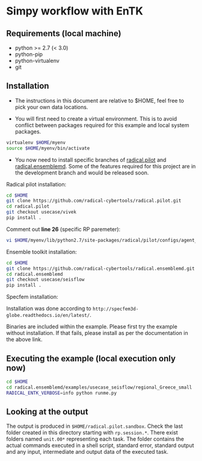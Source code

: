 # Simpy workflow with EnTK

## Requirements (local machine)

* python >= 2.7 (< 3.0)
* python-pip
* python-virtualenv
* git

## Installation

* The instructions in this document are relative to $HOME, feel free to pick your own data locations.

* You will first need to create a virtual environment. This is to avoid conflict between packages required for this example and local system packages. 

```bash
virtualenv $HOME/myenv
source $HOME/myenv/bin/activate
```

* You now need to install specific branches of [radical.pilot](https://github.com/radical-cybertools/radical.pilot) and [radical.ensemblemd](https://github.com/radical-cybertools/radical.ensemblemd). Some of the features required for this project are in the development branch and would be released soon.


Radical pilot installation:

```bash
cd $HOME
git clone https://github.com/radical-cybertools/radical.pilot.git
cd radical.pilot
git checkout usecase/vivek
pip install .
```

Comment out **line 26** (specific RP paremeter):

```bash
vi $HOME/myenv/lib/python2.7/site-packages/radical/pilot/configs/agent_default.json
```

Ensemble toolkit installation:

```bash
cd $HOME
git clone https://github.com/radical-cybertools/radical.ensemblemd.git
cd radical.ensemblemd
git checkout usecase/seisflow
pip install .
```

Specfem installation:

Installation was done according to ```http://specfem3d-globe.readthedocs.io/en/latest/```. 

Binaries are included within the example. Please first try the example without installation. 
If that fails, please install as per the documentation in the above link.

## Executing the example (local execution only now)

```bash
cd $HOME
cd radical.ensemblemd/examples/usecase_seisflow/regional_Greece_small
RADICAL_ENTK_VERBOSE=info python runme.py
```

## Looking at the output

The output is produced in ```$HOME/radical.pilot.sandbox```. Check the last folder created in this 
directory starting with ```rp.session.*```. There exist folders named ```unit.00*``` representing each task. The folder contains the actual commands executed in a shell script, standard error, standard output and any input, intermediate and output data of the executed task.